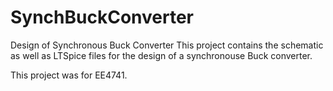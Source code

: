 # SynchBuckConverter
Design of Synchronous Buck Converter
This project contains the schematic as well as LTSpice files for the design of a synchronouse Buck converter.

This project was for EE4741.
